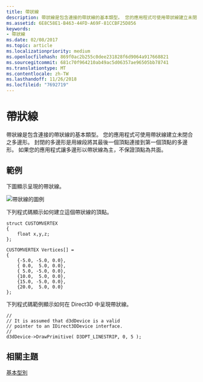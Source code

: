 ```yaml
---
title: 帶狀線
description: 帶狀線是包含連接的帶狀線的基本類型。 您的應用程式可使用帶狀線建立未閉合之多邊形。 封閉的多邊形是用線段將其最後一個頂點連接到第一個頂點的多邊形。
ms.assetid: 6E8C58E1-B463-44FD-A69F-81CCBF25D856
keywords:
- 帶狀線
ms.date: 02/08/2017
ms.topic: article
ms.localizationpriority: medium
ms.openlocfilehash: 869f0ac2b255c0dee231828f6d9064a917668821
ms.sourcegitcommit: 681c70f964210ab49ac5d06357ae96505bb78741
ms.translationtype: MT
ms.contentlocale: zh-TW
ms.lasthandoff: 11/26/2018
ms.locfileid: "7692719"
---
```

# <a name="line-strips"></a>帶狀線


帶狀線是包含連接的帶狀線的基本類型。 您的應用程式可使用帶狀線建立未閉合之多邊形。 封閉的多邊形是用線段將其最後一個頂點連接到第一個頂點的多邊形。 如果您的應用程式讓多邊形以帶狀線為主，不保證頂點為共面。

## <a name="span-idexamplespanspan-idexamplespanspan-idexamplespanexample"></a><span id="Example"></span><span id="example"></span><span id="EXAMPLE"></span>範例


下圖顯示呈現的帶狀線。

![帶狀線的圖例](images/linstrip.gif)

下列程式碼顯示如何建立這個帶狀線的頂點。

```
struct CUSTOMVERTEX
{
    float x,y,z;
};

CUSTOMVERTEX Vertices[] = 
{
    {-5.0, -5.0, 0.0},
    { 0.0,  5.0, 0.0},
    { 5.0, -5.0, 0.0},
    {10.0,  5.0, 0.0},
    {15.0, -5.0, 0.0},
    {20.0,  5.0, 0.0}
};
```

下列程式碼範例顯示如何在 Direct3D 中呈現帶狀線。

```
//
// It is assumed that d3dDevice is a valid
// pointer to an IDirect3DDevice interface.
//
d3dDevice->DrawPrimitive( D3DPT_LINESTRIP, 0, 5 );
```

## <a name="span-idrelated-topicsspanrelated-topics"></a><span id="related-topics"></span>相關主題


[基本型別](primitives.md)

 

 




